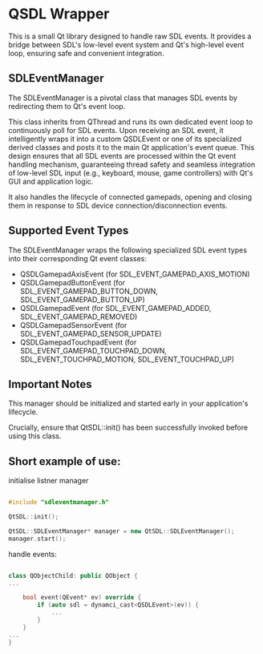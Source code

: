 # QSDL Wrapper
This is a small Qt library designed to handle raw SDL events. It provides a bridge between SDL's low-level event system and Qt's high-level event loop, ensuring safe and convenient integration.


## SDLEventManager
The SDLEventManager is a pivotal class that manages SDL events by redirecting them to Qt's event loop.

This class inherits from QThread and runs its own dedicated event loop to continuously poll for SDL events. Upon receiving an SDL event, it intelligently wraps it into a custom QSDLEvent or one of its specialized derived classes and posts it to the main Qt application's event queue. This design ensures that all SDL events are processed within the Qt event handling mechanism, guaranteeing thread safety and seamless integration of low-level SDL input (e.g., keyboard, mouse, game controllers) with Qt's GUI and application logic.

It also handles the lifecycle of connected gamepads, opening and closing them in response to SDL device connection/disconnection events.


## Supported Event Types
The SDLEventManager wraps the following specialized SDL event types into their corresponding Qt event classes:

- QSDLGamepadAxisEvent (for SDL_EVENT_GAMEPAD_AXIS_MOTION)
- QSDLGamepadButtonEvent (for SDL_EVENT_GAMEPAD_BUTTON_DOWN, SDL_EVENT_GAMEPAD_BUTTON_UP)
- QSDLGamepadEvent (for SDL_EVENT_GAMEPAD_ADDED, SDL_EVENT_GAMEPAD_REMOVED)
- QSDLGamepadSensorEvent (for SDL_EVENT_GAMEPAD_SENSOR_UPDATE)
- QSDLGamepadTouchpadEvent (for SDL_EVENT_GAMEPAD_TOUCHPAD_DOWN, SDL_EVENT_TOUCHPAD_MOTION, SDL_EVENT_TOUCHPAD_UP)


## Important Notes

This manager should be initialized and started early in your application's lifecycle.

Crucially, ensure that QtSDL::init() has been successfully invoked before using this class.

## Short example of use: 

initialise listner manager

``` cpp

#include "sdleventmanager.h"

QtSDL::init();

QtSDL::SDLEventManager* manager = new QtSDL::SDLEventManager();
manager.start();

```

handle events: 

``` cpp

class QObjectChild: public QObject {
...

    bool event(QEvent* ev) override {
        if (auto sdl = dynamci_cast<QSDLEvent>(ev)) {
            ...
        }
    }
...
}

```

